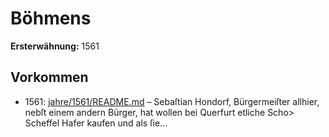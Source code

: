 # Böhmens

**Ersterwähnung:** 1561

## Vorkommen
- 1561: [jahre/1561/README.md](../jahre/1561/README.md) – Sebaſtian Hondorf, Bürgermeiſter allhier, nebſt einem
andern Bürger, hat wollen bei Querfurt etliche Scho>
Scheffel Hafer kaufen und als ſie...
